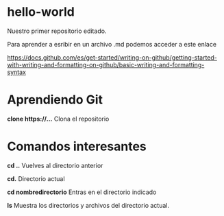 # hello-world
Nuestro primer repositorio editado.

Para aprender a esribir en un archivo .md podemos acceder a este enlace

https://docs.github.com/es/get-started/writing-on-github/getting-started-with-writing-and-formatting-on-github/basic-writing-and-formatting-syntax

# Aprendiendo Git
**clone https://...** Clona el repositorio
# Comandos interesantes
**cd ..** Vuelves al directorio anterior

**cd.** Directorio actual

**cd nombredirectorio** Entras en el directorio indicado

**ls** Muestra los directorios y archivos del directorio actual.
